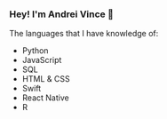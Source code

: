 ### Hey! I'm Andrei Vince 👋

The languages that I have knowledge of:
- Python
- JavaScript
- SQL
- HTML & CSS
- Swift
- React Native
- R
  

